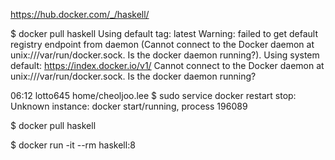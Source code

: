 https://hub.docker.com/_/haskell/ 
 
 $  docker pull haskell
Using default tag: latest
Warning: failed to get default registry endpoint from daemon (Cannot connect to the Docker daemon at unix:///var/run/docker.sock. Is the docker daemon running?). Using system default: https://index.docker.io/v1/
Cannot connect to the Docker daemon at unix:///var/run/docker.sock. Is the docker daemon running?

 06:12  lotto645  home/cheoljoo.lee  $  sudo service docker restart
stop: Unknown instance:
docker start/running, process 196089



$ docker pull haskell

$ docker run -it --rm haskell:8

